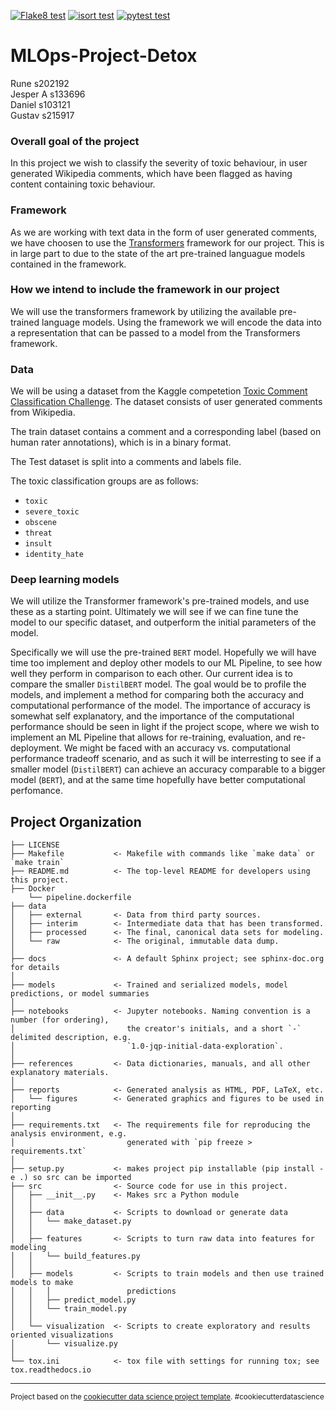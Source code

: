 [![Flake8 test](https://github.com/dhsvendsen/MLOps-Project-Detox/actions/workflows/flake8.yml/badge.svg)](https://github.com/dhsvendsen/MLOps-Project-Detox/actions/workflows/flake8.yml)
[![isort test](https://github.com/dhsvendsen/MLOps-Project-Detox/actions/workflows/isort.yml/badge.svg)](https://github.com/dhsvendsen/MLOps-Project-Detox/actions/workflows/isort.yml)
[![pytest test](https://github.com/dhsvendsen/MLOps-Project-Detox/actions/workflows/tests.yml/badge.svg)](https://github.com/dhsvendsen/MLOps-Project-Detox/actions/workflows/tests.yml)

 MLOps-Project-Detox
==============================
Rune s202192 \
Jesper A s133696 \
Daniel s103121 \
Gustav s215917

### Overall goal of the project
In this project we wish to classify the severity of toxic behaviour, in user generated Wikipedia comments, which have been flagged as having content containing toxic behaviour.

### Framework
As we are working with text data in the form of user generated comments, we have choosen to use the [Transformers](https://github.com/huggingface/transformers) framework for our project. This is in large part to due to the state of the art pre-trained languague models contained in the framework.

### How we intend to include the framework in our project
We will use the transformers framework by utilizing the available pre-trained language models. Using the framework we will encode the data into a representation that can be passed to a model from the Transformers framework.

### Data
We will be using a dataset from the Kaggle competetion [Toxic Comment Classification Challenge](https://www.kaggle.com/competitions/jigsaw-toxic-comment-classification-challenge/data). The dataset consists of user generated comments from Wikipedia. 

The train dataset contains a comment and a corresponding label (based on human rater annotations), which is in a binary format.

The Test dataset is split into a comments and labels file.

The toxic classification groups are as follows:

* `toxic`
* `severe_toxic`
* `obscene`
* `threat`
* `insult`
* `identity_hate`


### Deep learning models
We will utilize the Transformer framework's pre-trained models, and use these as a starting point. Ultimately we will see if we can fine tune the model to our specific dataset, and outperform the initial parameters of the model.

Specifically we will use the pre-trained `BERT` model. Hopefully we will have time too implement and deploy other models to our ML Pipeline, to see how well they perform in comparison to each other. Our current idea is to compare the smaller `DistilBERT` model. The goal would be to profile the models, and implement a method for comparing both the accuracy and computational performance of the model. The importance of accuracy is somewhat self explanatory, and the importance of the computational performance should be seen in light if the project scope, where we wish to implement an ML Pipeline that allows for re-training, evaluation, and re-deployment. We might be faced with an accuracy vs. computational performance tradeoff scenario, and as such it will be interresting to see if a smaller model (`DistilBERT`) can achieve an accuracy comparable to a bigger model (`BERT`), and at the same time hopefully have better computational perfomance.



Project Organization
------------

    ├── LICENSE
    ├── Makefile           <- Makefile with commands like `make data` or `make train`
    ├── README.md          <- The top-level README for developers using this project.
    ├── Docker
        └── pipeline.dockerfile
    ├── data
    │   ├── external       <- Data from third party sources.
    │   ├── interim        <- Intermediate data that has been transformed.
    │   ├── processed      <- The final, canonical data sets for modeling.
    │   └── raw            <- The original, immutable data dump.
    │
    ├── docs               <- A default Sphinx project; see sphinx-doc.org for details
    │
    ├── models             <- Trained and serialized models, model predictions, or model summaries
    │
    ├── notebooks          <- Jupyter notebooks. Naming convention is a number (for ordering),
    │                         the creator's initials, and a short `-` delimited description, e.g.
    │                         `1.0-jqp-initial-data-exploration`.
    │
    ├── references         <- Data dictionaries, manuals, and all other explanatory materials.
    │
    ├── reports            <- Generated analysis as HTML, PDF, LaTeX, etc.
    │   └── figures        <- Generated graphics and figures to be used in reporting
    │
    ├── requirements.txt   <- The requirements file for reproducing the analysis environment, e.g.
    │                         generated with `pip freeze > requirements.txt`
    │
    ├── setup.py           <- makes project pip installable (pip install -e .) so src can be imported
    ├── src                <- Source code for use in this project.
    │   ├── __init__.py    <- Makes src a Python module
    │   │
    │   ├── data           <- Scripts to download or generate data
    │   │   └── make_dataset.py
    │   │
    │   ├── features       <- Scripts to turn raw data into features for modeling
    │   │   └── build_features.py
    │   │
    │   ├── models         <- Scripts to train models and then use trained models to make
    │   │   │                 predictions
    │   │   ├── predict_model.py
    │   │   └── train_model.py
    │   │
    │   └── visualization  <- Scripts to create exploratory and results oriented visualizations
    │       └── visualize.py
    │
    └── tox.ini            <- tox file with settings for running tox; see tox.readthedocs.io


--------

<p><small>Project based on the <a target="_blank" href="https://drivendata.github.io/cookiecutter-data-science/">cookiecutter data science project template</a>. #cookiecutterdatascience</small></p>
